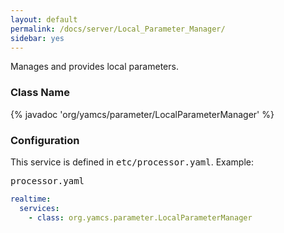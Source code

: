 ```yaml
---
layout: default
permalink: /docs/server/Local_Parameter_Manager/
sidebar: yes
---
```


Manages and provides local parameters.

### Class Name
{% javadoc 'org/yamcs/parameter/LocalParameterManager' %}

### Configuration

This service is defined in <tt>etc/processor.yaml</tt>. Example:

<pre class="r header">processor.yaml</pre>
```yaml
realtime:
  services:
    - class: org.yamcs.parameter.LocalParameterManager
```
